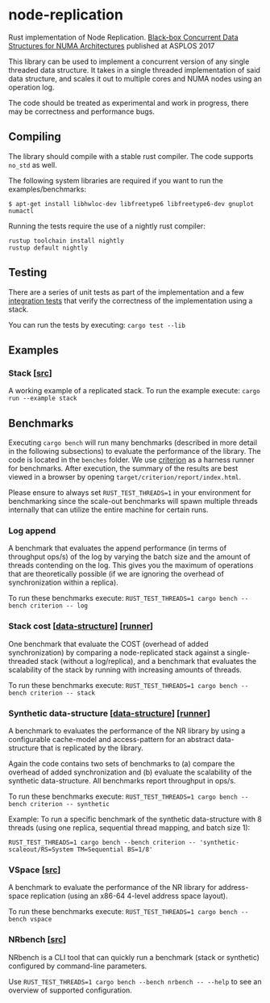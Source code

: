 # node-replication

Rust implementation of Node Replication. [Black-box Concurrent Data Structures
for NUMA Architectures](https://dl.acm.org/citation.cfm?id=3037721) published
at ASPLOS 2017

This library can be used to implement a concurrent version of any single
threaded data structure. It takes in a single threaded implementation of said
data structure, and scales it out to multiple cores and NUMA nodes using an
operation log.

The code should be treated as experimental and work in progress, there may be
correctness and performance bugs.

## Compiling

The library should compile with a stable rust compiler. The code supports
`no_std` as well.

The following system libraries are required if you want to run the
examples/benchmarks:

```
$ apt-get install libhwloc-dev libfreetype6 libfreetype6-dev gnuplot numactl
```

Running the tests require the use of a nightly rust compiler:
```
rustup toolchain install nightly
rustup default nightly
```

## Testing

There are a series of unit tests as part of the implementation and a few
[integration tests](./tests) that verify the correctness of the implementation
using a stack.

You can run the tests by executing: `cargo test --lib`

## Examples

### Stack [[src](examples/stack.rs)]

A working example of a replicated stack.
To run the example execute: `cargo run --example stack`

## Benchmarks

Executing `cargo bench` will run many benchmarks (described in more detail in
the following subsections) to evaluate the performance of the library. The code
is located in the `benches` folder. We use
[criterion](https://crates.io/crates/criterion) as a harness runner for
benchmarks. After execution, the summary of the results are best viewed in a
browser by opening `target/criterion/report/index.html`.

Please ensure to always set `RUST_TEST_THREADS=1` in your environment for
benchmarking since the scale-out benchmarks will spawn multiple threads
internally that can utilize the entire machine for certain runs.

### Log append

A benchmark that evaluates the append performance (in terms of throughput
ops/s) of the log by varying the batch size and the amount of threads
contending on the log. This gives you the maximum of operations that are
theoretically possible (if we are ignoring the overhead of synchronization
within a replica).

To run these benchmarks execute:
`RUST_TEST_THREADS=1 cargo bench --bench criterion -- log`

### Stack cost [[data-structure](benches/stack.rs)] [[runner](benches/criterion.rs)]

One benchmark that evaluate the COST (overhead of added synchronization) by
comparing a node-replicated stack against a single-threaded stack (without a
log/replica), and a benchmark that evaluates the scalability of the stack by
running with increasing amounts of threads.

To run these benchmarks execute:
`RUST_TEST_THREADS=1 cargo bench --bench criterion -- stack`

### Synthetic data-structure [[data-structure](benches/synthetic.rs)] [[runner](benches/criterion.rs)]

A benchmark to evaluates the performance of the NR library by using a
configurable cache-model and access-pattern for an abstract data-structure that
is replicated by the library.

Again the code contains two sets of benchmarks to (a) compare the overhead of
added synchronization and (b) evaluate the scalability of the synthetic
data-structure. All benchmarks report throughput in ops/s.

To run these benchmarks execute:
`RUST_TEST_THREADS=1 cargo bench --bench criterion -- synthetic`

Example: To run a specific benchmark of the synthetic data-structure with 8 threads
(using one replica, sequential thread mapping, and batch size 1):

`RUST_TEST_THREADS=1 cargo bench --bench criterion -- 'synthetic-scaleout/RS=System TM=Sequential BS=1/8'`

### VSpace [[src](benches/vspace.rs)]

A benchmark to evaluate the performance of the NR library for address-space
replication (using an x86-64 4-level address space layout).

To run these benchmarks execute:
`RUST_TEST_THREADS=1 cargo bench --bench vspace`

### NRbench [[src](benches/nrbench.rs)]

NRbench is a CLI tool that can quickly run a benchmark (stack or synthetic)
configured by command-line parameters.

Use `RUST_TEST_THREADS=1 cargo bench --bench nrbench -- --help` to see an
overview of supported configuration.
